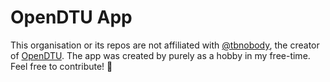 # OpenDTU App
This organisation or its repos are not affiliated with [@tbnobody](https://github.com/tbnobody), the creator of [OpenDTU](https://github.com/tbnobody/OpenDTU). The app was created by purely as a hobby in my free-time. Feel free to contribute! 🎉
